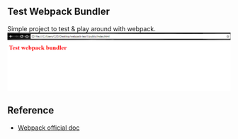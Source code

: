 ## Test Webpack Bundler
Simple project to test & play around with webpack.
![Preview..](doc/preview.png)

## Reference
- [Webpack official doc](https://webpack.js.org/guides/getting-started/)
